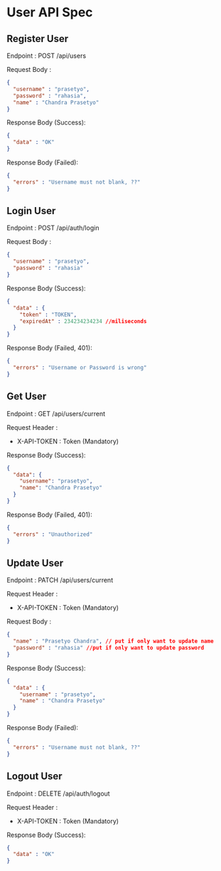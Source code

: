 # User API Spec

## Register User

Endpoint : POST /api/users

Request Body :

```json
{
  "username" : "prasetyo",
  "password" : "rahasia",
  "name" : "Chandra Prasetyo"
}
```


Response Body (Success):
```json
{
  "data" : "OK"
}
```

Response Body (Failed):
```json
{
  "errors" : "Username must not blank, ??"
}
```


## Login User

Endpoint : POST /api/auth/login

Request Body :

```json
{
  "username" : "prasetyo",
  "password" : "rahasia"
}
```


Response Body (Success):
```json
{
  "data" : {
    "token" : "TOKEN",
    "expiredAt" : 234234234234 //miliseconds
  }
}
```

Response Body (Failed, 401):
```json
{
  "errors" : "Username or Password is wrong"
}
```

## Get User

Endpoint : GET /api/users/current

Request Header :

- X-API-TOKEN : Token (Mandatory)

Response Body (Success):

```json
{
  "data": {
    "username": "prasetyo",
    "name": "Chandra Prasetyo"
  }
}
```

Response Body (Failed, 401):
```json
{
  "errors" : "Unauthorized"
}
```

## Update User
Endpoint : PATCH /api/users/current

Request Header :

- X-API-TOKEN : Token (Mandatory)

Request Body :

```json
{
  "name" : "Prasetyo Chandra", // put if only want to update name
  "password" : "rahasia" //put if only want to update password
}
```


Response Body (Success):

```json
{
  "data" : {
    "username" : "prasetyo",
    "name" : "Chandra Prasetyo"
  }
}
```

Response Body (Failed):

```json
{
  "errors" : "Username must not blank, ??"
}
```

## Logout User

Endpoint : DELETE /api/auth/logout

Request Header :

- X-API-TOKEN : Token (Mandatory)

Response Body (Success):
```json
{
  "data" : "OK"
}
```